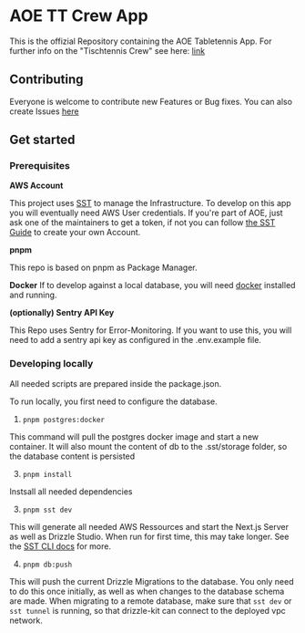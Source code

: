 # AOE TT Crew App

This is the offizial Repository containing the AOE Tabletennis App. For further info on the "Tischtennis Crew" see here: [link](https://extranet.aoe.com/confluence/pages/viewpage.action?spaceKey=aoeculture&title=Tischtennis+Crew@AOE)

## Contributing

Everyone is welcome to contribute new Features or Bug fixes. You can also create Issues [here](https://github.com/AOEpeople/TT-CREW-APP/issues/new)

## Get started

### Prerequisites

**AWS Account**

This project uses [SST](https://sst.dev/) to manage the Infrastructure. To develop on this app you will eventually need AWS User credentials. If you're part of AOE, just ask one of the maintainers to get a token, if not you can follow [the SST Guide](https://sst.dev/docs/aws-accounts) to create your own Account.

**pnpm**

This repo is based on pnpm as Package Manager.

**Docker**
If to develop against a local database, you will need [docker](https://www.docker.com/) installed and running.

**(optionally) Sentry API Key**

This Repo uses Sentry for Error-Monitoring. If you want to use this, you will need to add a sentry api key as configured in the .env.example file.

### Developing locally

All needed scripts are prepared inside the package.json.

To run locally, you first need to configure the database.

1. `pnpm postgres:docker`

This command will pull the postgres docker image and start a new container. It will also mount the content of db to the .sst/storage folder, so the database content is persisted

3. `pnpm install`

Instsall all needed dependencies

3. `pnpm sst dev`

This will generate all needed AWS Ressources and start the Next.js Server as well as Drizzle Studio. When run for first time, this may take longer. See the [SST CLI docs](https://sst.dev/docs/reference/cli/) for more.

4. `pnpm db:push`

This will push the current Drizzle Migrations to the database. You only need to do this once initially, as well as when changes to the database schema are made. When migrating to a remote database, make sure that `sst dev` or `sst tunnel` is running, so that drizzle-kit can connect to the deployed vpc network.
